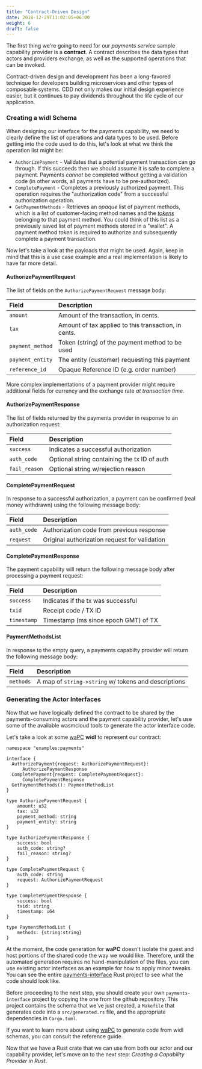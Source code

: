 ```yaml
---
title: "Contract-Driven Design"
date: 2018-12-29T11:02:05+06:00
weight: 6
draft: false
---
```


The first thing we're going to need for our _payments service_ sample capability provider is a **contract**. A contract describes the data types that actors and providers exchange, as well as the supported operations that can be invoked.

Contract-driven design and development has been a long-favored technique for developers building microservices and other types of composable systems. CDD not only makes our initial design experience easier, but it continues to pay dividends throughout the life cycle of our application.

### Creating a widl Schema

When designing our interface for the payments capability, we need to clearly define the list of operations and data types to be used. Before getting into the code used to do this, let's look at what we think the operation list might be:

* `AuthorizePayment` - Validates that a potential payment transaction can go through. If this succeeds then we should assume it is safe to complete a payment. Payments _cannot_ be completed without getting a validation code (in other words, all payments have to be pre-authorized).
* `CompletePayment` - Completes a previously authorized payment. This operation requires the "authorization code" from a successful authorization operation.
* `GetPaymentMethods` - Retrieves an _opaque_ list of payment methods, which is a list of customer-facing method names and the _[tokens](https://en.wikipedia.org/wiki/Tokenization_(data_security))_ belonging to that payment method. You could think of this list as a previously saved list of payment methods stored in a "wallet". A payment method _token_ is required to authorize and subsequently complete a payment transaction.

Now let's take a look at the payloads that might be used. Again, keep in mind that this is a use case example and a real implementation is likely to have far more detail.

#### AuthorizePaymentRequest

The list of fields on the `AuthorizePaymentRequest` message body:

| Field | Description |
| :--- | :--- |
| `amount` | Amount of the transaction, in cents. |
| `tax` | Amount of tax applied to this transaction, in cents. |
| `payment_method` | Token (string) of the payment method to be used |
| `payment_entity` | The entity (customer) requesting this payment |
| `reference_id` | Opaque Reference ID (e.g. order number) |

More complex implementations of a payment provider might require additional fields for currency and the exchange rate _at transaction time_.

#### AuthorizePaymentResponse

The list of fields returned by the payments provider in response to an authorization request:

| Field | Description |
| :--- | :--- |
| `success` | Indicates a successful authorization |
| `auth_code` | Optional string containing the tx ID of auth |
| `fail_reason` | Optional string w/rejection reason |

#### CompletePaymentRequest

In response to a successful authorization, a payment can be confirmed (real money withdrawn) using the following message body:

| Field | Description |
| :--- | :--- |
| `auth_code` | Authorization code from previous response |
| `request` | Original authorization request for validation |

#### CompletePaymentResponse

The payment capability will return the following message body after processing a payment request:

| Field | Description |
| :--- | :--- |
| `success` | Indicates if the tx was successful |
| `txid` | Receipt code / TX ID |
| `timestamp` | Timestamp (ms since epoch GMT) of TX |

#### PaymentMethodsList

In response to the empty query, a payments capabilty provider will return the following message body:

| Field | Description |
| :--- | :--- |
| `methods` | A map of `string->string` w/ tokens and descriptions |

### Generating the Actor Interfaces

Now that we have logically defined the contract to be shared by the payments-consuming actors and the payment capability provider, let's use some of the available wasmcloud tools to generate the actor interface code.

Let's take a look at some [waPC](/reference/wapc) **widl** to represent our contract:

```text
namespace "examples:payments"

interface {
  AuthorizePayment{request: AuthorizePaymentRequest}: 
      AuthorizePaymentResponse
  CompletePayment{request: CompletePaymentRequest}: 
      CompletePaymentResponse
  GetPaymentMethods(): PaymentMethodList  
}

type AuthorizePaymentRequest {
    amount: u32
    tax: u32
    payment_method: string
    payment_entity: string
}

type AuthorizePaymentResponse {
    success: bool
    auth_code: string?
    fail_reason: string?
}

type CompletePaymentRequest {
    auth_code: string
    request: AuthorizePaymentRequest
}

type CompletePaymentResponse {
    success: bool
    txid: string
    timestamp: u64
}

type PaymentMethodList {
    methods: {string:string}
}
```

At the moment, the code generation for **waPC** doesn't isolate the guest and host portions of the shared code the way we would like. Therefore, until the automated generation requires no hand-manipulation of the files, you can use existing actor interfaces as an example for how to apply minor tweaks. You can see the entire [payments-interface](https://github.com/wasmcloud/examples/tree/main/payments/payments-interface) Rust project to see what the code should look like.

Before proceeding to the next step, you should create your own `payments-interface` project by copying the one from the github repository. This project contains the schema that we've just created, a `Makefile` that generates code into a `src/generated.rs` file, and the appropriate dependencies in `Cargo.toml`.

If you want to learn more about using [waPC](/reference/wapc) to generate code from widl schemas, you can consult the reference guide.

Now that we have a Rust crate that we can use from both our actor and our capability provider, let's move on to the next step: _Creating a Capability Provider in Rust_.

